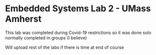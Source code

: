 # Embedded Systems Lab 2 - UMass Amherst

 This lab was completed during Covid-19 restrictions so it was done solo
   normally completed in groups (I believe)
  
 Will upload rest of the labs if there is time at end of course
